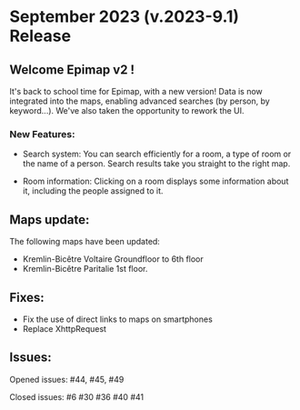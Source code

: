 # September 2023 (v.2023-9.1) Release

## Welcome Epimap v2 !

It's back to school time for Epimap, with a new version! Data is now integrated into the maps, enabling advanced searches (by person, by keyword...). We've also taken the opportunity to rework the UI.

### New Features:

- Search system: You can search efficiently for a room, a type of room or the name of a person. Search results take you straight to the right map.

- Room information: Clicking on a room displays some information about it, including the people assigned to it.

## Maps update:

The following maps have been updated:

- Kremlin-Bicêtre Voltaire Groundfloor to 6th floor
- Kremlin-Bicêtre Paritalie 1st floor.

## Fixes:

- Fix the use of direct links to maps on smartphones
- Replace XhttpRequest

## Issues:

Opened issues: #44, #45, #49

Closed issues:  #6 #30 #36 #40 #41